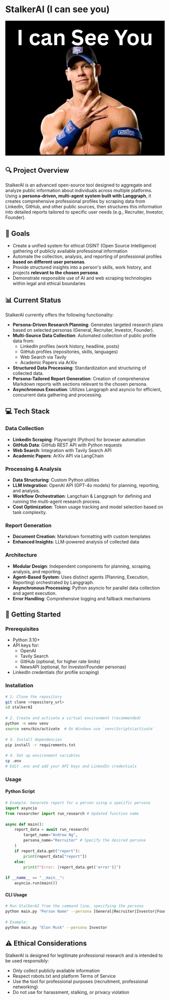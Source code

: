 # StalkerAI (I can see you)

![alt text](icsu.png)

## 🔍 Project Overview

StalkerAI is an advanced open-source tool designed to aggregate and analyze public information about individuals across multiple platforms. Using a **persona-driven, multi-agent system built with Langgraph**, it creates comprehensive professional profiles by scraping data from LinkedIn, GitHub, and other public sources, then structures this information into detailed reports tailored to specific user needs (e.g., Recruiter, Investor, Founder).

## 🎯 Goals

- Create a unified system for ethical OSINT (Open Source Intelligence) gathering of publicly available professional information
- Automate the collection, analysis, and reporting of professional profiles **based on different user personas**.
- Provide structured insights into a person's skills, work history, and projects **relevant to the chosen persona**.
- Demonstrate responsible use of AI and web scraping technologies within legal and ethical boundaries

## 📊 Current Status

StalkerAI currently offers the following functionality:

- **Persona-Driven Research Planning**: Generates targeted research plans based on selected personas (General, Recruiter, Investor, Founder).
- **Multi-Source Data Collection**: Automated collection of public profile data from:
  - LinkedIn profiles (work history, headline, posts)
  - GitHub profiles (repositories, skills, languages)
  - Web Search via Tavily
  - Academic Papers via ArXiv
- **Structured Data Processing**: Standardization and structuring of collected data.
- **Persona-Tailored Report Generation**: Creation of comprehensive Markdown reports with sections relevant to the chosen persona.
- **Asynchronous Execution**: Utilizes Langgraph and asyncio for efficient, concurrent data gathering and processing.

<!-- ## 🔭 Future Development Plans

- **Enhanced Data Sources**:
  - Add support for Twitter/X, research publications, personal websites
  - Implement academic paper analysis via ArXiv
- **Advanced Analysis**:
  - Sentiment analysis of public posts and communications
  - Network analysis to map professional connections
  - Skills/expertise verification through project contribution analysis
- **Improved User Experience**:
  - Web interface with visualization capabilities
  - Dockerized deployment for easy usage
  - API access for integration with other tools
- **Ethical Guardrails**:
  - Privacy-preserving mechanisms and data retention policies
  - Configurable depth of information gathering
  - Compliance with regional privacy regulations -->

## 💻 Tech Stack

### Data Collection

- **LinkedIn Scraping**: Playwright (Python) for browser automation
- **GitHub Data**: GitHub REST API with Python requests
- **Web Search**: Integration with Tavily Search API
- **Academic Papers**: ArXiv API via LangChain

### Processing & Analysis

- **Data Structuring**: Custom Python utilities
- **LLM Integration**: OpenAI API (GPT-4o models) for planning, reporting, and analysis.
- **Workflow Orchestration**: Langchain & Langgraph for defining and running the multi-agent research process.
- **Cost Optimization**: Token usage tracking and model selection based on task complexity.

### Report Generation

- **Document Creation**: Markdown formatting with custom templates
- **Enhanced Insights**: LLM-powered analysis of collected data

### Architecture

- **Modular Design**: Independent components for planning, scraping, analysis, and reporting.
- **Agent-Based System**: Uses distinct agents (Planning, Execution, Reporting) orchestrated by Langgraph.
- **Asynchronous Processing**: Python asyncio for parallel data collection and agent execution.
- **Error Handling**: Comprehensive logging and fallback mechanisms

## 🚀 Getting Started

### Prerequisites

- Python 3.10+
- API keys for:
  - OpenAI
  - Tavily Search
  - GitHub (optional, for higher rate limits)
  - NewsAPI (optional, for Investor/Founder personas)
- LinkedIn credentials (for profile scraping)

### Installation

```bash
# 1. Clone the repository
git clone <repository_url>
cd stalkerAI

# 2. Create and activate a virtual environment (recommended)
python -m venv venv
source venv/bin/activate  # On Windows use `venv\Scripts\activate`

# 3. Install dependencies
pip install -r requirements.txt

# 4. Set up environment variables
cp .env
# Edit .env and add your API keys and LinkedIn credentials
```

### Usage

#### Python Script

```python
# Example: Generate report for a person using a specific persona
import asyncio
from researcher import run_research # Updated function name

async def main():
    report_data = await run_research(
        target_name="Andrew Ng",
        persona_name="Recruiter" # Specify the desired persona
    )
    if report_data.get("report"):
        print(report_data["report"])
    else:
        print(f"Error: {report_data.get('error')}")

if __name__ == "__main__":
    asyncio.run(main())
```

#### CLI Usage

```bash
# Run StalkerAI from the command line, specifying the persona
python main.py "Person Name" --persona [General|Recruiter|Investor|Founder]

# Example:
python main.py "Elon Musk" --persona Investor
```

## ⚠️ Ethical Considerations

StalkerAI is designed for legitimate professional research and is intended to be used responsibly:

- Only collect publicly available information
- Respect robots.txt and platform Terms of Service
- Use the tool for professional purposes (recruitment, professional networking)
- Do not use for harassment, stalking, or privacy violation



